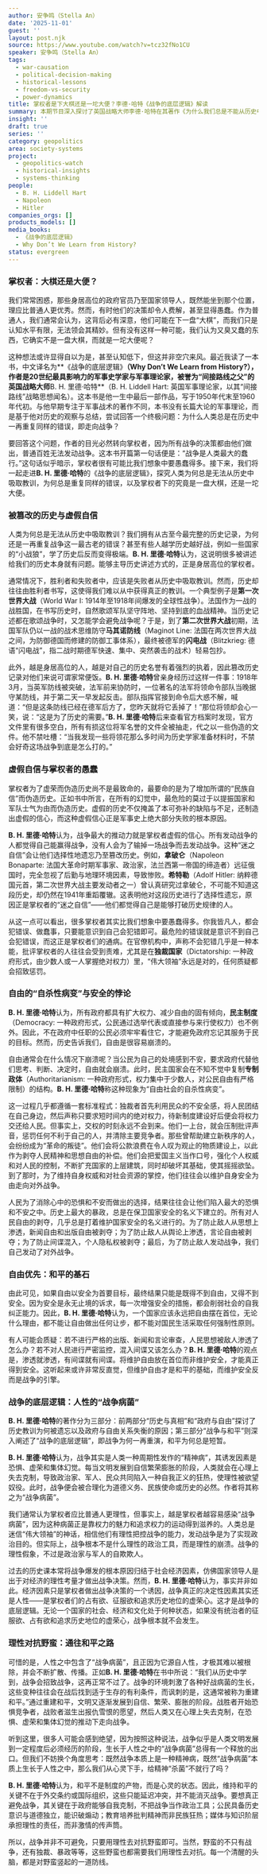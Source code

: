 ```yaml
---
author: 安争鸣（Stella An）
date: '2025-11-01'
guest: ''
layout: post.njk
source: https://www.youtube.com/watch?v=tcz32fNo1CU
speaker: 安争鸣（Stella An）
tags:
  - war-causation
  - political-decision-making
  - historical-lessons
  - freedom-vs-security
  - power-dynamics
title: 掌权者是下大棋还是一坨大便？李德·哈特《战争的底层逻辑》解读
summary: 本期节目深入探讨了英国战略大师李德·哈特在其著作《为什么我们总是不能从历史中吸取教训》（中文译名《战争的底层逻辑》）中的核心观点。节目质疑了掌权者决策的智慧，并指出许多看似“大棋”的决策，实则可能源于掌权者的虚荣、自负与对历史的选择性遗忘。文章分析了历史叙事如何被胜利者和权力所操控，以及自由社会在追求安全过程中如何走向“自杀性病变”，最终强调了将自由置于安全之上，并以理性对抗人性中“战争病菌”的重要性，以期实现真正的和平。
insight: ''
draft: true
series: ''
category: geopolitics
area: society-systems
project:
  - geopolitics-watch
  - historical-insights
  - systems-thinking
people:
  - B. H. Liddell Hart
  - Napoleon
  - Hitler
companies_orgs: []
products_models: []
media_books:
  - 《战争的底层逻辑》
  - Why Don’t We Learn from History?
status: evergreen
---
```

### 掌权者：大棋还是大便？

我们常常困惑，那些身居高位的政府官员乃至国家领导人，既然能坐到那个位置，理应比普通人更优秀。然而，有时他们的决策却令人费解，甚至显得愚蠢。作为普通人，我们通常会认为，这背后必有深意，他们可能在下一盘“大棋”，而我们只是认知水平有限，无法领会其精妙。但有没有这样一种可能，我们认为又臭又蠢的东西，它确实不是一盘大棋，而就是一坨大便呢？

这种想法或许显得自以为是，甚至认知低下，但这并非空穴来风。最近我读了一本书，中文译名为**《战争的底层逻辑》**（Why Don’t We Learn from History?），作者是20世纪最具影响力的军事史学家与军事理论家，被誉为“间接路线之父”的英国战略大师**B. H. 里德·哈特**（B. H. Liddell Hart: 英国军事理论家，以其“间接路线”战略思想闻名）。这本书是他一生中最后一部作品，写于1950年代末至1960年代初。与他早期专注于军事战术的著作不同，本书没有长篇大论的军事理论，而是基于他对历史的观察与总结，尝试回答一个终极问题：为什么人类总是在历史中一再重复同样的错误，即走向战争？

要回答这个问题，作者的目光必然转向掌权者，因为所有战争的决策都由他们做出，普通百姓无法发动战争。这本书开篇第一句话便是：“战争是人类最大的蠢行。”这句话似乎暗示，掌权者很有可能比我们想象中要愚蠢得多。接下来，我们将一起走进**B. H. 里德·哈特**的《战争的底层逻辑》，探究人类为何总是无法从历史中吸取教训，为何总是重复同样的错误，以及掌权者下的究竟是一盘大棋，还是一坨大便。

### 被篡改的历史与虚假自信

人类为何总是无法从历史中吸取教训？我们拥有从古至今最完整的历史记录，为何还是一再重复战争这一最古老的错误？甚至有些人越学历史越好战，例如一些国家的“小战狼”，学了历史后反而变得极端。**B. H. 里德·哈特**认为，这说明很多被讲述给我们的历史本身就有问题。能够主导历史讲述方式的，正是身居高位的掌权者。

通常情况下，胜利者和失败者中，应该是失败者从历史中吸取教训。然而，历史却往往由胜利者书写，这使得我们难以从中获得真正的教训。一个典型例子是**第一次世界大战**（World War I: 1914年至1918年间爆发的全球性战争）。法国作为一战的战胜国，在书写历史时，自然歌颂军队坚守阵地、坚持到底的血战精神。当历史记述都在歌颂战争时，又怎能学会避免战争呢？于是，到了**第二次世界大战**初期，法国军队仍以一战的战术思维防守**马其诺防线**（Maginot Line: 法国在两次世界大战之间，为防御德国而修建的防御工事体系），最终被德军的**闪电战**（Blitzkrieg: 德语“闪电战”，指二战时期德军快速、集中、突然袭击的战术）轻易包抄。

此外，越是身居高位的人，越是对自己的历史名誉有着强烈的执着，因此篡改历史记录对他们来说可谓家常便饭。**B. H. 里德·哈特**曾亲身经历过这样一件事：1918年3月，当英军防线被突破，法军前来协防时，一位著名的法军将领命令部队当晚据守某防线，并于第二天一早发起反击。部队指挥官接到命令后大惑不解，喊道：“但是这条防线已经在德军后方了，您昨天就将它丢掉了！”那位将领却会心一笑，说：“这是为了历史的需要。”**B. H. 里德·哈特**后来查看官方档案时发现，官方文件里有很多空白，所有有损这位将军名誉的文件全被抽走，代之以一些伪造的文件。他不禁吐槽：“当我发现一些将领花那么多时间为历史学家准备材料时，不禁会好奇这场战争到底是怎么打的。”

### 虚假自信与掌权者的愚蠢

掌权者为了虚荣而伪造历史尚不是最致命的，最要命的是为了增加所谓的“民族自信”而伪造历史。正如书中所言，在所有的幻觉中，最危险的莫过于以提振国家和军队士气为由而伪造历史。虚假的历史不仅掩盖了本可弥补的缺陷与不足，还制造出虚假的信心，而这种虚假信心正是军事史上绝大部分失败的根本原因。

**B. H. 里德·哈特**认为，战争最大的推动力就是掌权者虚假的信心。所有发动战争的人都觉得自己能赢得战争，没有人会为了输掉一场战争而去发动战争。这种“迷之自信”会让他们选择性地遗忘乃至篡改历史。例如，**拿破仑**（Napoleon Bonaparte: 法国大革命时期军事家、政治家，法兰西第一帝国的缔造者）远征俄国时，完全忽视了后勤与地理环境因素，导致惨败。**希特勒**（Adolf Hitler: 纳粹德国元首，第二次世界大战主要发动者之一）曾认真研究过拿破仑，不可能不知道这段历史，却仍然在1941年重蹈覆辙。这表明他对这段历史进行了选择性遗忘，原因正是掌权者的“迷之自信”——他们都觉得自己是能够打破历史规律的人。

从这一点可以看出，很多掌权者其实比我们想象中要愚蠢得多。你我皆凡人，都会犯错误、做蠢事，只要能意识到自己会犯错即可。最危险的错误就是意识不到自己会犯错误，而这正是掌权者们的通病。在官僚机构中，声称不会犯错几乎是一种本能，批评掌权者的人往往会受到责难，尤其是在**独裁国家**（Dictatorship: 一种政府形式，由少数人或一人掌握绝对权力）里，“伟大领袖”永远是对的，任何质疑都会招致惩罚。

### 自由的“自杀性病变”与安全的悖论

**B. H. 里德·哈特**认为，所有政府都具有扩大权力、减少自由的固有倾向，**民主制度**（Democracy: 一种政府形式，公民通过选举代表或直接参与来行使权力）也不例外。因此，不在政府中任职的公民必须牢牢看住它，才能避免政府忘记其服务于民的目标。然而，历史告诉我们，自由是很容易崩溃的。

自由通常会在什么情况下崩溃呢？当公民为自己的处境感到不安，要求政府代替他们思考、判断、决定时，自由就会崩溃。此时，民主国家会在不知不觉中复制**专制政体**（Authoritarianism: 一种政府形式，权力集中于少数人，对公民自由有严格限制）的结构。**B. H. 里德·哈特**称这种现象为“自由社会的自杀性病变”。

这一过程几乎都遵循一套标准程式：独裁者首先利用民众的不安全感，将人民团结在自己身边，然后声称只要求短时间内的绝对权力，待新制度建设好后便会将权力交还给人民。但事实上，交权的时刻永远不会到来。他们一上台，就会压制批评声音，惩罚任何不利于自己的人，并清除主要竞争者。那些曾帮助建立新秩序的人，会纷纷成为“革命的叛徒”。他们会将公款浪费在令人叹为观止的物质建设上，以此作为剥夺人民精神和思想自由的补偿。他们会把爱国主义当作口号，强化个人权威和对人民的控制，不断扩充国家的上层建筑，同时却破坏其基础，使其摇摇欲坠。到了那时，为了维持自身权威和对社会资源的掌控，他们往往会以维护自身安全为由走向对外战争。

人民为了消除心中的恐惧和不安而做出的选择，结果往往会让他们陷入最大的恐惧和不安之中。历史上最大的暴政，总是在保卫国家安全的名义下建立的。所有对人民自由的剥夺，几乎总是打着维护国家安全的名义进行的。为了防止敌人从思想上渗透，新闻自由和出版自由被剥夺；为了防止敌人从舆论上渗透，言论自由被剥夺；为了防止间谍混入，个人隐私权被剥夺；最后，为了防止敌人发动战争，我们自己发动了对外战争。

### 自由优先：和平的基石

由此可见，如果自由以安全为首要目标，最终结果只能是既得不到自由，又得不到安全。因为安全是永无止境的诉求，每一次增强安全的措施，都会削弱社会的自我纠正能力。因此，**B. H. 里德·哈特**认为，一个国家应该永远把自由摆在首位，无论什么理由，都不能让自由做出任何让步，都不能对国民生活采取任何强制性原则。

有人可能会质疑：若不进行严格的出版、新闻和言论审查，人民思想被敌人渗透了怎么办？若不对人民进行严密监控，混入间谍又该怎么办？**B. H. 里德·哈特**的观点是，渗透就渗透，有间谍就有间谍。将维护自由放在首位而非维护安全，才能真正得到安全。这听起来或许非常反直觉，但维护自由才是和平的基础，而维护安全反而是战争的引擎。

### 战争的底层逻辑：人性的“战争病菌”

**B. H. 里德·哈特**的著作分为三部分：前两部分“历史与真相”和“政府与自由”探讨了历史教训为何被遗忘以及政府与自由关系失衡的原因；第三部分“战争与和平”则深入阐述了“战争的底层逻辑”，即战争为何一再重演，和平为何总是短暂。

**B. H. 里德·哈特**认为，战争其实是人类一种周期性发作的“精神病”，其诱发因素是恐惧、虚荣和集体幻觉。每当文明发展到自信繁荣膨胀的阶段，人类就会在心理上失去克制，导致政治家、军人、民众共同陷入一种自我正义的狂热，使理性被欲望奴役。此时，战争便会被合理化为道德义务、民族使命或历史的必然。作者将其称之为“战争病菌”。

我们通常认为掌权者应比普通人更理性，但事实上，越是掌权者越容易感染“战争病菌”，因为这种病菌正是靠权力的魅力和追求权力的运动得到滋养的。人类总是迷信“伟大领袖”的神话，相信他们有理性把控战争的能力，发动战争是为了实现政治目的。但实际上，战争根本不是什么理性的政治工具，而是理性的崩溃。战争的理性假象，不过是政治家与军人的自欺欺人。

过去的历史课本常将战争爆发的根本原因归结于社会经济因素，仿佛国家领导人是出于对经济的理性考量才做出战争决策。然而，**B. H. 里德·哈特**认为，事实并非如此。经济因素只是掌权者做出战争决策的一个诱因，战争真正的决定性因素其实还是人性——是掌权者们的占有欲、征服欲和追求历史地位的虚荣心。这才是战争的底层逻辑。无论一个国家的社会、经济和文化处于何种状态，如果没有统治者的征服欲、占有欲和追求历史地位的虚荣心，战争根本就不会发生。

### 理性对抗野蛮：通往和平之路

可惜的是，人性之中包含了“战争病菌”，且正因为它源自人性，才极其难以被根除，并会不断扩散、传播。正如**B. H. 里德·哈特**在书中所说：“我们从历史中学到，战争会招致战争，这再正常不过了。战争的环境刺激了各种好战病菌的生长，这些变种往往会在战后找到适于生存的有利条件，而讽刺的是，这通常被称为重建和平。”通过重建和平，文明又逐渐发展到自信、繁荣、膨胀的阶段。战胜者开始恐惧竞争者，战败者滋生出报仇雪恨的愿望，然后人类又在心理上失去克制，在恐惧、虚荣和集体幻觉的推动下走向战争。

听到这里，很多人可能会感到绝望，因为按照这种说法，战争似乎是人类文明发展到一定程度后必须经历的阶段，生长于人性之中的“战争病菌”总得有一个释放的出口。但我们不妨换个角度思考：既然战争本质上是一种精神病，既然“战争病菌”本质上生长于人性之中，那么我们从心灵下手，给精神“杀菌”不就行了吗？

**B. H. 里德·哈特**认为，和平不是制度的产物，而是心灵的状态。因此，维持和平的关键不在于外交条约或国际组织，这些只能延迟冲突，并不能消灭战争。要想真正避免战争，其关键在于政府能够自我克制，不把战争当作政治工具；公民具备历史意识与道德独立，能识破煽动；教育培养批判精神而非民族狂热；媒体与知识阶层承担理性的责任，而非激情的传声筒。

所以，战争并非不可避免，只要用理性去对抗野蛮即可。当然，野蛮的不只有战争，还有独裁、暴政等等，这些野蛮也都需要我们用理性去对抗。每一个清醒的头脑，都是对野蛮竖起的一道防线。